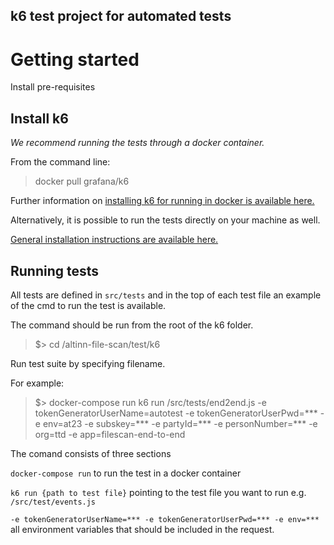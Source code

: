 ## k6 test project for automated tests

# Getting started


Install pre-requisites
## Install k6

*We recommend running the tests through a docker container.*

From the command line:

> docker pull grafana/k6


Further information on [installing k6 for running in docker is available here.](https://k6.io/docs/get-started/installation/#docker)


Alternatively, it is possible to run the tests directly on your machine as well.

[General installation instructions are available here.](https://k6.io/docs/get-started/installation/)


## Running tests

All tests are defined in `src/tests` and in the top of each test file an example of the cmd to run the test is available.

The command should be run from the root of the k6 folder.

>$> cd /altinn-file-scan/test/k6

Run test suite by specifying filename.

For example:

>$> docker-compose run k6 run /src/tests/end2end.js -e tokenGeneratorUserName=autotest -e tokenGeneratorUserPwd=*** -e env=at23 -e subskey=*** -e partyId=*** -e personNumber=*** -e org=ttd -e app=filescan-end-to-end


The comand consists of three sections

`docker-compose run` to run the test in a docker container

`k6 run {path to test file}` pointing to the test file you want to run e.g. `/src/test/events.js`


`-e tokenGeneratorUserName=*** -e tokenGeneratorUserPwd=*** -e env=***` all environment variables that should be included in the request.
